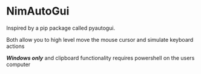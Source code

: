 # NimAutoGui

Inspired by a pip package called pyautogui.

Both allow you to high level move the mouse cursor and simulate keyboard actions

***Windows only*** and clipboard functionality requires powershell on the users computer